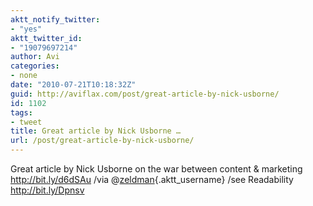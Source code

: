 ```yaml
---
aktt_notify_twitter:
- "yes"
aktt_twitter_id:
- "19079697214"
author: Avi
categories:
- none
date: "2010-07-21T10:18:32Z"
guid: http://aviflax.com/post/great-article-by-nick-usborne/
id: 1102
tags:
- tweet
title: Great article by Nick Usborne …
url: /post/great-article-by-nick-usborne/
---
```

Great article by Nick Usborne on the war between content & marketing <a href="http://bit.ly/d6dSAu" rel="nofollow">http://bit.ly/d6dSAu</a> /via @[zeldman](http://twitter.com/zeldman){.aktt_username} /see Readability <a href="http://bit.ly/Dpnsv" rel="nofollow">http://bit.ly/Dpnsv</a>